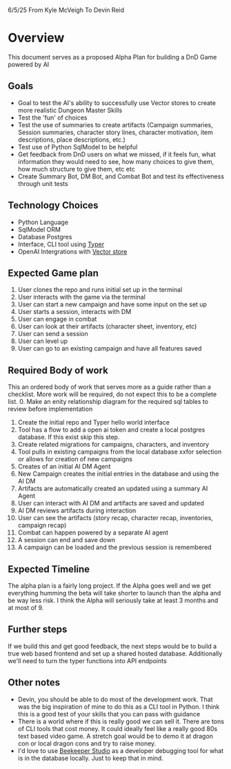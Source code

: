 6/5/25
From Kyle McVeigh
To Devin Reid

# Overview 
This document serves as a proposed Alpha Plan for building a DnD Game powered by AI 

## Goals 
* Goal to test the AI's ability to successfully use Vector stores to create more realistic Dungeon Master Skills 
* Test the 'fun' of choices 
* Test the use of summaries to create artifacts (Campaign summaries, Session summaries, character story lines, character motivation, item descriptions, place descriptions, etc.)
* Test use of Python SqlModel to be helpful 
* Get feedback from DnD users on what we missed, if it feels fun, what information they would need to see, how many choices to give them, how much structure to give them, etc etc 
* Create Summary Bot, DM Bot, and Combat Bot and test its effectiveness through unit tests 

## Technology Choices
* Python Language
* SqlModel ORM
* Database Postgres 
* Interface, CLI tool using [Typer](https://typer.tiangolo.com/)
* OpenAI Intergrations with [Vector store](https://platform.openai.com/docs/guides/retrieval#vector-stores)

## Expected Game plan
1. User clones the repo and runs initial set up in the terminal
2. User interacts with the game via the terminal
3. User can start a new campaign and have some input on the set up 
4. User starts a session, interacts with DM 
5. User can engage in combat 
6. User can look at their artifacts (character sheet, inventory, etc)
7. User can send a session 
9. User can level up
9. User can go to an existing campaign and have all features saved 

## Required Body of work 
This an ordered body of work that serves more as a guide rather than a checklist. More work will be required, do not expect this to be a complete list. 
0. Make an enity relationship diagram for the required sql tables to review before implementation
1. Create the initial repo and Typer hello world interface 
2. Tool has a flow to add a open ai token and create a local postgres database. If this exist skip this step.
3. Create related migrations for campaigns, characters, and inventory
4. Tool pulls in existing campaigns from the local database  xxfor selection or allows for creation of new campaigns 
5. Creates of an initial AI DM Agent 
6. New Campaign creates the initial entries in the database and using the AI DM 
7. Artifacts are automatically created an updated using a summary AI Agent
8. User can interact with AI DM and artifacts are saved and updated 
9. AI DM reviews artifacts during interaction 
10. User can see the artifacts (story recap, character recap, inventories, campaign recap)
11. Combat can happen powered by a separate AI agent 
12. A session can end and save down 
13. A campaign can be loaded and the previous session is remembered 

## Expected Timeline
The alpha plan is a fairly long project. If the Alpha goes well and we get everything humming the beta will take shorter to launch than the alpha and be way less risk. I think the Alpha will seriously take at least 3 months and at most of 9. 

## Further steps 
If we build this and get good feedback, the next steps would be to build a true web based frontend and set up a shared hosted database. Additionally we'll need to turn the typer functions into API endpoints

## Other notes 
* Devin, you should be able to do most of the development work. That was the big inspiration of mine to do this as a CLI tool in Python. I think this is a good test of your skills that you can pass with guidance 
* There is a world where if this is really good we can sell it. There are tons of CLI tools that cost money. It could ideally feel like a really good 80s text based video game. A stretch goal would be to demo it at dragon con or local dragon cons and try to raise money.
* I'd love to use [Beekeeper Studio](https://www.beekeeperstudio.io/) as a developer debugging tool for what is in the database locally. Just to keep that in mind. 